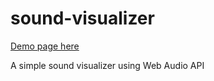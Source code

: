 sound-visualizer
================
[Demo page here](http://kodjohin.github.io/sound-visualizer/)

A simple sound visualizer using Web Audio API

